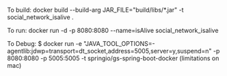 To build:
docker build --build-arg JAR_FILE="build/libs/*.jar" -t social_network_isalive .

To run: 
docker run -d -p 8080:8080 --name=isAlive social_network_isalive

To Debug: 
$ docker run -e "JAVA_TOOL_OPTIONS=-agentlib:jdwp=transport=dt_socket,address=5005,server=y,suspend=n" -p 8080:8080 -p 5005:5005 -t springio/gs-spring-boot-docker
(limitations on mac)